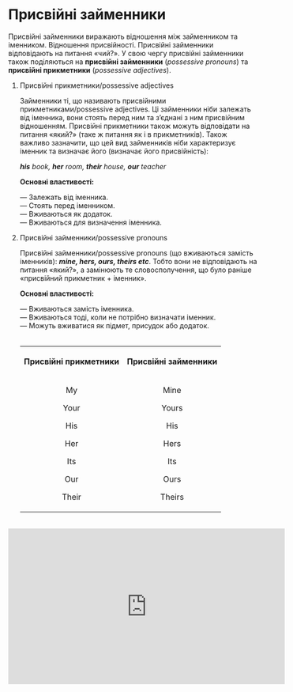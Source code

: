 # Присвійні займенники

Присвійні займенники виражають відношення між займенником та іменником. Відношення присвійності. Присвійні займенники відповідають на питання «чий?». У свою чергу присвійні займенники також поділяються на <b><span class="p1">присвійні займенники</span></b> (<i>possessive pronouns</i>) та <b><span class="p1">присвійні прикметники</span></b> (<i>possessive adjectives</i>).

<ol>
<li><p><span class="p1">Присвійні прикметники/possessive adjectives</span></p>
<p>Займенники ті, що називають присвійними прикметниками/possessive adjectives. Ці займенники ніби залежать від іменника, вони стоять перед ним та з’єднані з ним присвійним відношенням. Присвійні прикметники також можуть відповідати на питання «який?» (таке ж питання як і в прикметників). Також важливо зазначити, що цей вид займенників ніби характеризує іменник та визначає його (визначає його присвійність):</p>
<p><i><b>his</b> book, <b>her</b> room, <b>their</b> house, <b>our</b> teacher</i></p>
<p><b>Основні властивості:</b></p>
— Залежать вiд iменника.<br>
— Стоять перед iменником.<br>
— Вживаються як додаток.<br>
— Вживаються для визначення iменника.
</li>
<li><p><span class="p1">Присвiйнi займенники/possessive pronouns</span></p>
<p>Присвійні займенники/possessive pronouns (що вживаються замість іменників):
<b><i>mine, hers, ours, theirs etc</i></b>. Тобто вони не відповідають на питання «який?», а замінюють те словосполучення, що було раніше «присвійний прикметник + іменник».</p>
<p><b>Основні властивості:</b></p>
— Вживаються замiсть iменника.<br>
— Вживаються тодi, коли не потрiбно визначати iменник.<br>
— Можуть вживатися як пiдмет, присудок або додаток.<br>
<br>
<div class="centered-table-wrapper">
<table class="centered-table">
<tr>
<th><p align="center">Присвійні прикметники</p></th>
<th><p align="center">Присвійні займенники</p></th>
</tr>
<tr>
<td>
<p align="center">My</p>
<p align="center">Your</p>
<p align="center">His</p>
<p align="center">Her</p>
<p align="center">Its</p>
<p align="center">Our</p>
<p align="center">Their</p>
</td>
<td>
<p align="center">Mine</p>
<p align="center">Yours</p>
<p align="center">His</p>
<p align="center">Hers</p>
<p align="center">Its</p>
<p align="center">Ours</p>
<p align="center">Theirs</p>
</td>
</tr>
</table>
</div>
</li>
</ol>
<br>

<div class="fluidMedia">
<iframe align="center" width="560" height="315" src="https://www.youtube.com/embed/gpahUFSoDSg" frameborder="0" allowfullscreen></iframe>
</div>
<div class="popup">
</div>